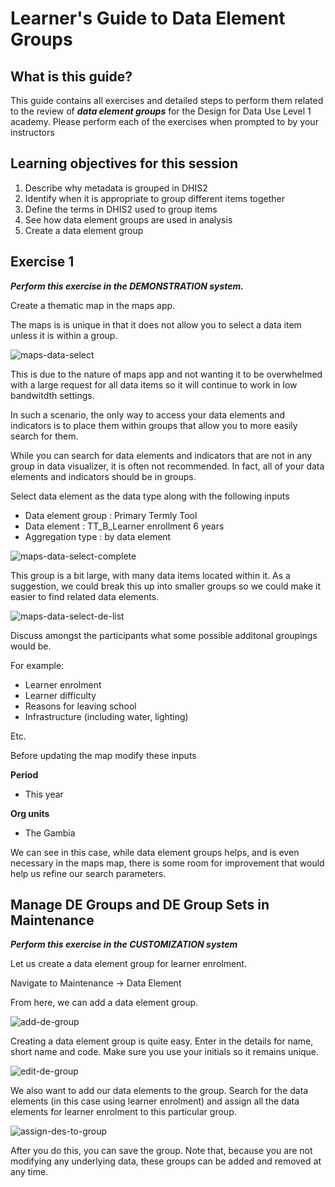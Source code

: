 # Learner's Guide to Data Element Groups

## What is this guide?

This guide contains all exercises and detailed steps to perform them related to the review of ***data element groups*** for the Design for Data Use Level 1 academy. Please perform each of the exercises when prompted to by your instructors

## Learning objectives for this session

1. Describe why metadata is grouped in DHIS2
2. Identify when it is appropriate to group different items together
3. Define the terms in DHIS2 used to group items
4. See how data element groups are used in analysis
5. Create a data element group

## Exercise 1

***Perform this exercise in the DEMONSTRATION system.***

Create a thematic map in the maps app.

The maps is is unique in that it does not allow you to select a data item unless it is within a group. 

![maps-data-select](images/degs/maps-data-select.png)

This is due to the nature of maps app and not wanting it to be overwhelmed with a large request for all data items so it will continue to work in low bandwitdth settings.

In such a scenario, the only way to access your data elements and indicators is to place them within groups that allow you to more easily search for them.

While you can search for data elements and indicators that are not in any group in data visualizer, it is often not recommended. In fact, all of your data elements and indicators should be in groups.

Select data element as the data type along with the following inputs

- Data element group : Primary Termly Tool
- Data element : TT_B_Learner enrollment 6 years
- Aggregation type : by data element

![maps-data-select-complete](images/degs/maps-data-select-complete.png)

This group is a bit large, with many data items located within it. As a suggestion, we could break this up into smaller groups so we could make it easier to find related data elements.

![maps-data-select-de-list](images/degs/maps-data-select-de-list.png)

Discuss amongst the participants what some possible additonal groupings would be. 

For example:
- Learner enrolment
- Learner difficulty
- Reasons for leaving school
- Infrastructure (including water, lighting)

Etc.

Before updating the map modify these inputs

**Period**
- This year

**Org units**
- The Gambia

We can see in this case, while data element groups helps, and is even necessary in the maps map, there is some room for improvement that would help us refine our search parameters.

## Manage DE Groups and DE Group Sets in Maintenance

***Perform this exercise in the CUSTOMIZATION system***

Let us create a data element group for learner enrolment. 

Navigate to Maintenance -> Data Element

From here, we can add a data element group.

![add-de-group](images/degs/add-de-group.png)

Creating a data element group is quite easy. Enter in the details for name, short name and code. Make sure you use your initials so it remains unique.

![edit-de-group](images/degs/edit-de-group.png)

We also want to add our data elements to the group. Search for the data elements (in this case using learner enrolment) and assign all the data elements for learner enrolment to this particular group. 

![assign-des-to-group](images/degs/assign-des-to-group.png)

After you do this, you can save the group. Note that, because you are not modifying any underlying data, these groups can be added and removed at any time.